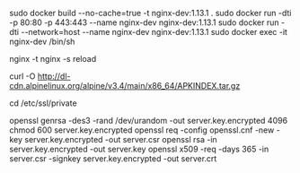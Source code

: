sudo docker build --no-cache=true -t nginx-dev:1.13.1 .
sudo docker run -dti -p 80:80 -p 443:443 --name nginx-dev nginx-dev:1.13.1
sudo docker run -dti --network=host --name nginx-dev nginx-dev:1.13.1
sudo docker exec -it nginx-dev /bin/sh

nginx -t
nginx -s reload
 
curl -O http://dl-cdn.alpinelinux.org/alpine/v3.4/main/x86_64/APKINDEX.tar.gz

cd /etc/ssl/private

openssl genrsa -des3 -rand /dev/urandom -out server.key.encrypted 4096
chmod 600 server.key.encrypted
openssl req -config openssl.cnf -new -key server.key.encrypted -out server.csr
openssl rsa -in server.key.encrypted -out server.key
openssl x509 -req -days 365 -in server.csr -signkey server.key.encrypted -out server.crt
